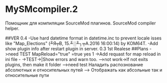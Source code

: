 # MySMcompiler.2

Помощник для компиляции SourceMod плагинов.
SourceMod compiler helper.

##VER
0.4
-Use hard datetime format in datetime.inc to prevent locale isses  like "Map_Elections" (╨Я╤В, 15.╨░╨┐╤А.2016 16:00:14) by KOM64T.
-Add show plugin info after restart plugin in server.
0.3 1st Realese
##Plans
->need TEST MapReload="true" =true yes 1 ->Add requast for map reload in ini file - 
->TEST->|Show errors and warn too.
-->not work->If not exits plugins, then make it folder
-->need test  Наладить распознование абсолютных и относительных путей 
--> Отображать как абсольные так и относительные пути
